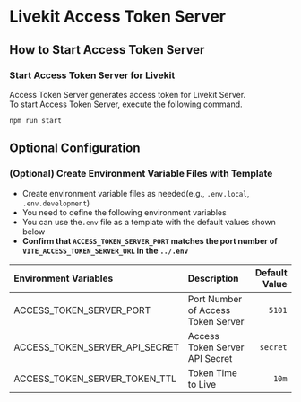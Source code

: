 # Livekit Access Token Server

## How to Start Access Token Server

### Start Access Token Server for Livekit

Access Token Server generates access token for Livekit Server.  
To start Access Token Server, execute the following command.

```text
npm run start
```

## Optional Configuration

### (Optional) Create Environment Variable Files with Template

- Create environment variable files as needed(e.g., `.env.local`, `.env.development`)
- You need to define the following environment variables
- You can use the`.env` file as a template with the default values shown below
- **Confirm that `ACCESS_TOKEN_SERVER_PORT` matches the port number of `VITE_ACCESS_TOKEN_SERVER_URL` in the `../.env`**

| Environment Variables          | Description                        | Default Value |
| :----------------------------- | :--------------------------------- | ------------: |
| ACCESS_TOKEN_SERVER_PORT       | Port Number of Access Token Server |        `5101` |
| ACCESS_TOKEN_SERVER_API_SECRET | Access Token Server API Secret     |      `secret` |
| ACCESS_TOKEN_SERVER_TOKEN_TTL  | Token Time to Live                 |         `10m` |
